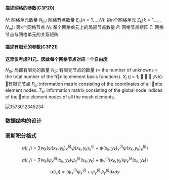 #### 描述网格的参数(C3P20)

$N$: 网格单元数量
$N_m$: 网格节点数量
$E_n(n = 1,..,N)$:  第n个网格单元
$Z_k (k = 1,...,N_m)$: 第k个网格节点
$N_l$: 某个网格单元上的局部节点数量
$P$: 网格节点矩阵
$T$: 网格节点与网格单元的关系矩阵

#### 描述有限元的参数(C3P21)

**这里仅考虑P1元，因此每个网格节点对应一个自由度**

$N_{lb}$: 局部有限元的数量 
$N_b$: 有限元节点的数量 (= the number of
unknowns = the total number of the finite element basis
functions).
$X_j$ (j = 1;    ;Nb): 有限元节点
$P_b$: information matrix consisting of the coordinates of all
nite element nodes.
$T_b$: information matrix consisting of the global node indices
of the nite element nodes of all the mesh elements.

![1573012345234](C:\Users\pengfei\AppData\Roaming\Typora\typora-user-images\1573012345234.png)

### 数据结构的设计

### 高斯积分格式

$$
a(i,j) = \sum w_k(\psi(x_k,y_k)^{(i)}_x\psi(x_k,y_k)^{(j)}_x+\psi(x_k,y_k)^{(i)}_y\psi(x_k,y_k)^{(j)}_y)
$$

$$
a(i,j) = \sum w_k(\psi^{(i)}_x(x_k,y_k)\psi^{(j)}_x(x_k,y_k)
				       + \psi^{(i)}_y(x_k,y_k)\psi^{(j)}_y(x_k,y_k))
$$

$$
a(i,j) = \int\psi^{(i)}_x\psi^{(j)}_x + \psi^{(i)}_y\psi^{(j)}_ydxdy
$$


